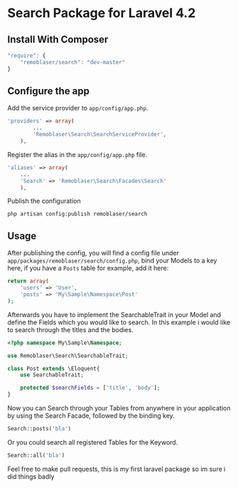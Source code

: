 # Search Package for Laravel 4.2

## Install With Composer

```js
"require": {
    "remoblaser/search": "dev-master"
}
```

## Configure the app
Add the service provider to `app/config/app.php`.

```php
'providers' => array(
		...
        'Remoblaser\Search\SearchServiceProvider',
	),
```

Register the alias in the `app/config/app.php` file.

```php
'aliases' => array(
    ...
    'Search' => 'Remoblaser\Search\Facades\Search'
	),
```

Publish the configuration
```
php artisan config:publish remoblaser/search
```

## Usage

After publishing the config, you will find a config file under `app/packages/remoblaser/search/config.php`, bind your Models to a key here, if you have a `Posts` table for example, add it here:

```php
return array(
    'users' => 'User',
    'posts' => 'My\Sample\Namespace\Post'
);
```

Afterwards you have to implement the SearchableTrait in your Model and define the Fields which you would like to search. In this example i would like to search through the titles and the bodies.

```php
<?php namespace My\Sample\Namespace;

use Remoblaser\Search\SearchableTrait;

class Post extends \Eloquent{
    use SearchableTrait;

    protected $searchFields = ['title', 'body'];
}
```

Now you can Search through your Tables from anywhere in your application by using the Search Facade, followed by the binding key.

```php
Search::posts('bla')
```

Or you could search all registered Tables for the Keyword.

```php
Search::all('bla')
```

Feel free to make pull requests, this is my first laravel package so im sure i did things badly
